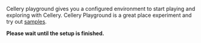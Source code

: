 Cellery playground gives you a configured environment to start playing and exploring with Cellery. Cellery Playground is a great place experiment and try out [samples](https://github.com/wso2-cellery/samples/).


**Please wait until the setup is finished.**
